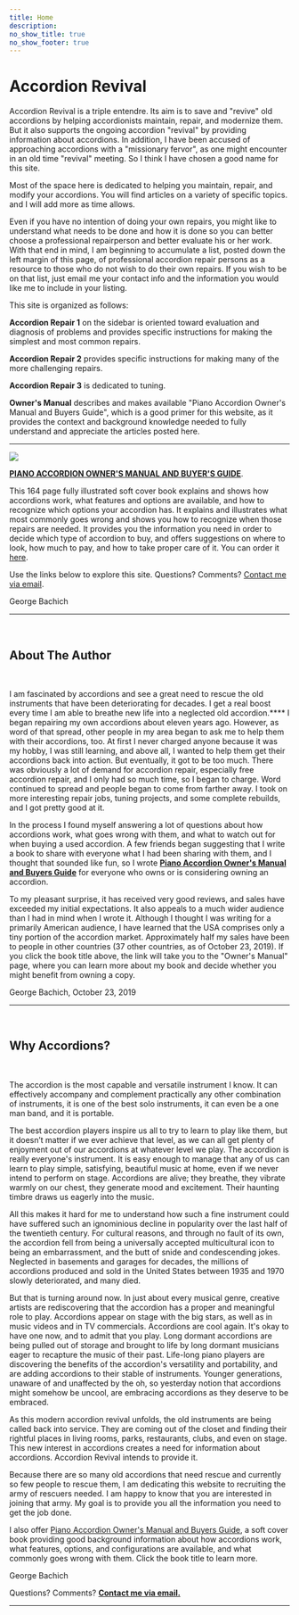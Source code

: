 ```yaml
---
title: Home
description:
no_show_title: true
no_show_footer: true
---
```


# Accordion Revival

Accordion Revival is a triple entendre. Its aim is to save and "revive" old accordions by helping accordionists maintain, repair, and modernize them. But it also supports the ongoing accordion "revival" by providing information about accordions. In addition, I have been accused of approaching accordions with a "missionary fervor", as one might encounter in an old time "revival" meeting. So I think I have chosen a good name for this site.  

Most of the space here is dedicated to helping you maintain, repair, and modify your accordions. You will find articles on a variety of specific topics. and I will add more as time allows.  

Even if you have no intention of doing your own repairs, you might like to understand what needs to be done and how it is done so you can better choose a professional repairperson and better evaluate his or her work. With that end in mind, I am beginning to accumulate a list, posted down the left margin of this page, of professional accordion repair persons as a resource to those who do not wish to do their own repairs. If you wish to be on that list, just email me your contact info and the information you would like me to include in your listing.  

This site is organized as follows:  

**Accordion Repair 1** on the sidebar is oriented toward evaluation and diagnosis of problems and provides specific instructions for making the simplest and most common repairs.  

**Accordion Repair 2** provides specific instructions for making many of the more challenging repairs.  

**Accordion Repair 3** is dedicated to tuning.  

**Owner's Manual** describes and makes available "Piano Accordion Owner's Manual and Buyers Guide", which is a good primer for this website, as it provides the context and background knowledge needed to fully understand and appreciate the articles posted here.  

---

![](https://img1.wsimg.com/isteam/ip/4a301ca3-9f92-4e00-98ba-64b8a5c22929/legacy/25b15b0530f9ec136bfbe0a5b1cf59cf.jpg)  

[**PIANO ACCORDION OWNER'S MANUAL AND BUYER'S GUIDE**](#).  

This 164 page fully illustrated soft cover book explains and shows how accordions work, what features and options are available, and how to recognize which options your accordion has. It explains and illustrates what most commonly goes wrong and shows you how to recognize when those repairs are needed. It provides you the information you need in order to decide which type of accordion to buy, and offers suggestions on where to look, how much to pay, and how to take proper care of it. You can order it  [here](https://accordionrevival.com/OWNER_S_MANUAL.php#Paypal).  

Use the links below to explore this site. Questions? Comments?  [Contact me via email](mailto:gbachich@accordionrevival.com).  

George Bachich  

---

&nbsp;
## About The Author  
&nbsp;

I am fascinated by accordions and see a great need to rescue the old instruments that have been deteriorating for decades. I get a real boost every time I am able to breathe new life into a neglected old accordion.****  I began repairing my own accordions about eleven years ago. However, as word of that spread, other people in my area began to ask me to help them with their accordions, too. At first I never charged anyone because it was my hobby, I was still learning, and above all, I wanted to help them get their accordions back into action. But eventually, it got to be too much. There was obviously a lot of demand for accordion repair, especially free accordion repair, and I only had so much time, so I began to charge. Word continued to spread and people began to come from farther away. I took on more interesting repair jobs, tuning projects, and some complete rebuilds, and I got pretty good at it.  

In the process I found myself answering a lot of questions about how accordions work, what goes wrong with them, and what to watch out for when buying a used accordion. A few friends began suggesting that I write a book to share with everyone what I had been sharing with them, and I thought that sounded like fun, so I wrote  **[Piano Accordion Owner's Manual and Buyers Guide](#)**  for everyone who owns or is considering owning an accordion.  

To my pleasant surprise, it has received very good reviews, and sales have exceeded my initial expectations. It also appeals to a much wider audience than I had in mind when I wrote it. Although I thought I was writing for a primarily American audience, I have learned that the USA comprises only a tiny portion of the accordion market. Approximately half my sales have been to people in other countries (37 other countries, as of October 23, 2019). If you click the book title above, the link will take you to the "Owner's Manual" page, where you can learn more about my book and decide whether you might benefit from owning a copy.  

George Bachich, October 23, 2019  

---

&nbsp;
## Why Accordions?  
&nbsp;

The accordion is the most capable and versatile instrument I know. It can effectively accompany and complement practically any other combination of instruments, it is one of the best solo instruments, it can even be a one man band, and it is portable.  

The best accordion players inspire us all to try to learn to play like them, but it doesn’t matter if we ever achieve that level, as we can all get plenty of enjoyment out of our accordions at whatever level we play. The accordion is really everyone's instrument. It is easy enough to manage that any of us can learn to play simple, satisfying, beautiful music at home, even if we never intend to perform on stage. Accordions are alive; they breathe, they vibrate warmly on our chest, they generate mood and excitement. Their haunting timbre draws us eagerly into the music.  

All this makes it hard for me to understand how such a fine instrument could have suffered such an ignominious decline in popularity over the last half of the twentieth century. For cultural reasons, and through no fault of its own, the accordion fell from being a universally accepted multicultural icon to being an embarrassment, and the butt of snide and condescending jokes. Neglected in basements and garages for decades, the millions of accordions produced and sold in the United States between 1935 and 1970 slowly deteriorated, and many died.  

But that is turning around now. In just about every musical genre, creative artists are rediscovering that the accordion has a proper and meaningful role to play. Accordions appear on stage with the big stars, as well as in music videos and in TV commercials. Accordions are cool again. It's okay to have one now, and to admit that you play. Long dormant accordions are being pulled out of storage and brought to life by long dormant musicians eager to recapture the music of their past. Life-long piano players are discovering the benefits of the accordion's versatility and portability, and are adding accordions to their stable of instruments. Younger generations, unaware of and unaffected by the oh, so yesterday notion that accordions might somehow be uncool, are embracing accordions as they deserve to be embraced.  

As this modern accordion revival unfolds, the old instruments are being called back into service. They are coming out of the closet and finding their rightful places in living rooms, parks, restaurants, clubs, and even on stage. This new interest in accordions creates a need for information about accordions. Accordion Revival intends to provide it.  

Because there are so many old accordions that need rescue and currently so few people to rescue them, I am dedicating this website to recruiting the army of rescuers needed. I am happy to know that you are interested in joining that army. My goal is to provide you all the information you need to get the job done.  

I also offer [Piano Accordion Owner's Manual and Buyers Guide](#), a soft cover book providing good background information about how accordions work, what features, options, and configurations are available, and what commonly goes wrong with them. Click the book title to learn more.

George Bachich  

Questions? Comments?  **[Contact me via email.](mailto:gbachich@accordionrevival.com)**  

---
